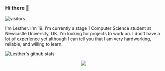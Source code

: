 ### Hi there 👋

![visitors](https://visitor-badge.glitch.me/badge?page_id=lestherll)

I'm Lesther. I'm 19.
I'm currently a stage 1 Computer Science student at Newcastle University, UK.
I'm looking for projects to work on. I don't have a lot of experience yet although I can tell you that I am very hardworking, reliable, and willing to learn.

![Lesther's github stats](https://github-readme-stats.vercel.app/api?username=lestherll&show_icons=true&theme=nord)

<p align="center">
  <a href="https://www.linkedin.com/in/lesther-llacuna/" alt="Linkedin"><img src="https://raw.githubusercontent.com/lestherll/lestherll/3f5402efef9a0ae89211a6e04609558e862ca616/readme/linkedin-fill.svg"></a>
</p>
